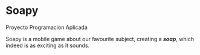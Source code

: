 # Soapy
Proyecto Programacion Aplicada

Soapy is a mobile game about our favourite subject, creating a **_soap_**, which indeed is as exciting as it sounds.
